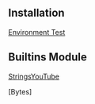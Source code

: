 ## Installation

[Environment Test](./environmenttest)

## Builtins Module

[Strings](./strings)[YouTube](https://www.youtube.com/watch?v=RbcmotjzMO)

[Bytes]